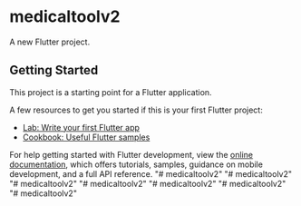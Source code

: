 # medicaltoolv2

A new Flutter project.

## Getting Started

This project is a starting point for a Flutter application.

A few resources to get you started if this is your first Flutter project:

- [Lab: Write your first Flutter app](https://docs.flutter.dev/get-started/codelab)
- [Cookbook: Useful Flutter samples](https://docs.flutter.dev/cookbook)

For help getting started with Flutter development, view the
[online documentation](https://docs.flutter.dev/), which offers tutorials,
samples, guidance on mobile development, and a full API reference.
"# medicaltoolv2" 
"# medicaltoolv2" 
"# medicaltoolv2" 
"# medicaltoolv2" 
"# medicaltoolv2" 
"# medicaltoolv2" 
"# medicaltoolv2" 
